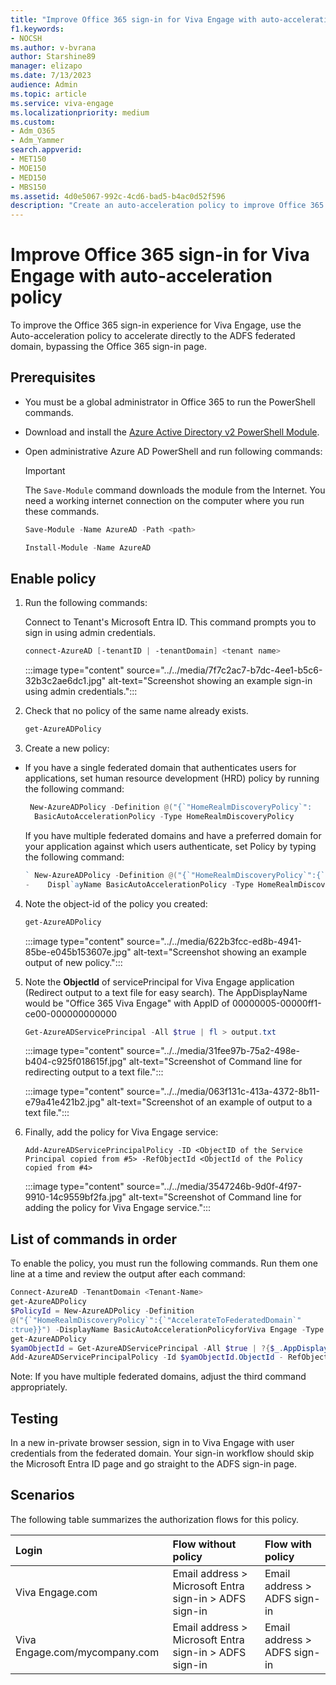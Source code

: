 ```yaml
---
title: "Improve Office 365 sign-in for Viva Engage with auto-acceleration policy"
f1.keywords:
- NOCSH
ms.author: v-bvrana
author: Starshine89
manager: elizapo
ms.date: 7/13/2023
audience: Admin
ms.topic: article
ms.service: viva-engage
ms.localizationpriority: medium
ms.custom:
- Adm_O365
- Adm_Yammer
search.appverid:
- MET150
- MOE150
- MED150
- MBS150
ms.assetid: 4d0e5067-992c-4cd6-bad5-b4ac0d52f596
description: "Create an auto-acceleration policy to improve Office 365 sign-in for Viva Engage."
---
```


# Improve Office 365 sign-in for Viva Engage with auto-acceleration policy

To improve the Office 365 sign-in experience for Viva Engage, use the Auto-acceleration policy to accelerate directly to the ADFS federated domain, bypassing the Office 365 sign-in page. 
  
## Prerequisites

- You must be a global administrator in Office 365 to run the PowerShell commands.
    
- Download and install the [Azure Active Directory v2 PowerShell Module](https://www.powershellgallery.com/packages/AzureAD/2.0.2.16).
    
- Open administrative Azure AD PowerShell and run following commands:

     > [!IMPORTANT]
     > The `Save-Module` command downloads the module from the Internet. You need a working internet connection on the computer where you run these commands. 
    
    ```powershell
    Save-Module -Name AzureAD -Path <path>
    ```

   

  
    ```powershell
    Install-Module -Name AzureAD
    ```

## Enable policy

1. Run the following commands:
    
    Connect to Tenant's Microsoft Entra ID. This command prompts you to sign in using admin credentials.
    
      ```powershell
     connect-AzureAD [-tenantID | -tenantDomain] <tenant name>
     ```

    :::image type="content" source="../../media/7f7c2ac7-b7dc-4ee1-b5c6-32b3c2ae6dc1.jpg" alt-text="Screenshot showing an example sign-in using admin credentials.":::
  
2. Check that no policy of the same name already exists.
    
      ```powershell
      get-AzureADPolicy
      ```

3. Create a new policy:
    
  - If you have a single federated domain that authenticates users for applications, set human resource development (HRD) policy by running the following command:
    
     ```powershell
      New-AzureADPolicy -Definition @("{`"HomeRealmDiscoveryPolicy`":        {`"AccelerateToFederatedDomain`":true}}") -DisplayName
       BasicAutoAccelerationPolicy -Type HomeRealmDiscoveryPolicy
    ```

    If you have multiple federated domains and have a preferred domain for your application against which users authenticate, set Policy by typing the following command:
    
       ```powershell
     ` New-AzureADPolicy -Definition @("{`"HomeRealmDiscoveryPolicy`":{`"AccelerateToFederatedDomain`":true,`"PreferredDomain`":`"contoso.com`"}}")
    -    Displ`ayName BasicAutoAccelerationPolicy -Type HomeRealmDiscoveryPolicy
       ```

4. Note the object-id of the policy you created:
    ```powershell
    get-AzureADPolicy
    ```
    :::image type="content" source="../../media/622b3fcc-ed8b-4941-85be-e045b153607e.jpg" alt-text="Screenshot showing an example output of new policy.":::

5. Note the **ObjectId** of servicePrincipal for Viva Engage application (Redirect output to a text file for easy search). The AppDisplayName would be "Office 365 Viva Engage" with AppID of 00000005-00000ff1-ce00-000000000000 
    
    ```powershell
    Get-AzureADServicePrincipal -All $true | fl > output.txt
    ```
    :::image type="content" source="../../media/31fee97b-75a2-498e-b404-c925f018615f.jpg" alt-text="Screenshot of Command line for redirecting output to a text file.":::

    :::image type="content" source="../../media/063f131c-413a-4372-8b11-e79a41e421b2.jpg" alt-text="Screenshot of an example of output to a text file.":::
  
6. Finally, add the policy for Viva Engage service:
    
      ```
      Add-AzureADServicePrincipalPolicy -ID <ObjectID of the Service Principal copied from #5> -RefObjectId <ObjectId of the Policy copied from #4>
      ```

    :::image type="content" source="../../media/3547246b-9d0f-4f97-9910-14c9559bf2fa.jpg" alt-text="Screenshot of Command line for adding the policy for Viva Engage service.":::
  
## List of commands in order

To enable the policy, you must run the following commands. Run them one line at a time and review the output after each command:
  
```Powershell
Connect-AzureAD -TenantDomain <Tenant-Name>
get-AzureADPolicy
$PolicyId = New-AzureADPolicy -Definition
@("{`"HomeRealmDiscoveryPolicy`":{`"AccelerateToFederatedDomain`"
:true}}") -DisplayName BasicAutoAccelerationPolicyforViva Engage -Type HomeRealmDiscoveryPolicy
get-AzureADPolicy
$yamObjectId = Get-AzureADServicePrincipal -All $true | ?{$_.AppDisplayName -eq 'Office 365 Viva Engage'}
Add-AzureADServicePrincipalPolicy -Id $yamObjectId.ObjectId - RefObjectId $PolicyId.Id
```

Note: If you have multiple federated domains, adjust the third command appropriately.
  
## Testing

In a new in-private browser session, sign in to Viva Engage with user credentials from the federated domain. Your sign-in workflow should skip the Microsoft Entra ID page and go straight to the ADFS sign-in page.  
  
## Scenarios

The following table summarizes the authorization flows for this policy.
  
|**Login**|**Flow without policy**|**Flow with policy**|
|:-----|:-----|:-----|
|Viva Engage.com  <br/> |Email address \> Microsoft Entra sign-in \> ADFS sign-in  <br/> |Email address \> ADFS sign-in  <br/> |
|Viva Engage.com/mycompany.com  <br/> |Email address \> Microsoft Entra sign-in \> ADFS sign-in  <br/> |Email address \> ADFS sign-in  <br/> |
